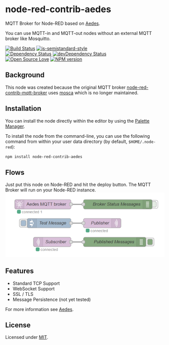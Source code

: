 # node-red-contrib-aedes
MQTT Broker for Node-RED based on [Aedes](https://github.com/moscajs/aedes).

You can use MQTT-in and MQTT-out nodes without an external MQTT broker like Mosquitto.

[![Build Status](https://travis-ci.org/martin-doyle/node-red-contrib-aedes.svg?branch=master)](https://travis-ci.org/martin-doyle/node-red-contrib-aedes)
[![js-semistandard-style](https://img.shields.io/badge/code%20style-semistandard-brightgreen.svg?style=flat-square)](https://github.com/standard/semistandard)\
[![Dependency Status](https://david-dm.org/martin-doyle/node-red-contrib-aedes.svg)](https://david-dm.org/martin-doyle/node-red-contrib-aedes)
[![devDependency Status](https://david-dm.org/martin-doyle/node-red-contrib-aedes/dev-status.svg)](https://david-dm.org/martin-doyle/node-red-contrib-aedes#info=devDependencies)\
[![Open Source Love](https://badges.frapsoft.com/os/mit/mit.svg?v=102)](https://github.com/ellerbrock/open-source-badge/)
[![NPM version](https://img.shields.io/npm/v/node-red-contrib-aedes.svg?style=flat)](https://www.npmjs.com/node-red-contrib-aedes)

## Background
This node was created because the original MQTT broker [node-red-contrib-mqtt-broker](https://github.com/zuhito/node-red-contrib-mqtt-broker) uses [mosca](https://github.com/moscajs/mosca) which is no longer maintained.
## Installation
You can install the node directly within the editor by using the [Palette Manager](https://nodered.org/docs/user-guide/editor/palette/manager).

To install the node from the command-line, you can use the following command from within your user data directory (by default, ```$HOME/.node-red```):
```sh
npm install node-red-contrib-aedes
```
## Flows
Just put this node on Node-RED and hit the deploy button. The MQTT Broker will run on your Node-RED instance.
![flows](./flows.png)

## Features
- Standard TCP Support
- WebSocket Support
- SSL / TLS
- Message Persistence (not yet tested)
 
For more information see [Aedes](https://github.com/moscajs/aedes/blob/master/README.md#features).
 
## License
 
 Licensed under [MIT](./LICENSE).
